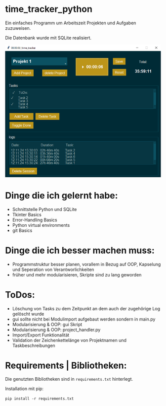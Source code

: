 # time_tracker_python
Ein einfaches Programm um Arbeitszeit Projekten und Aufgaben zuzuweisen.


Die Datenbank wurde mit SQLite realisiert.

![Screenshot](docs/gui_screenshot.png)


# Dinge die ich gelernt habe:
- Schnittstelle Python und SQLite
- Tkinter Basics
- Error-Handling Basics
- Python virtual environments
- git Basics


# Dinge die ich besser machen muss:
- Programmstruktur besser planen, vorallem in Bezug auf OOP, Kapselung und Seperation von Verantworlichkeiten
- früher und mehr modularisieren, Skripte sind zu lang geworden


# ToDos:
- Löschung von Tasks zu dem Zeitpunkt an dem auch der zugehörige Log gelöscht wurde
- gui sollte nicht bei Modulimport aufgebaut werden sondern in main.py 
- Modularisierung & OOP: gui Skript
- Modularisierung & OOP: project_handler.py
- Import/Export Funktionalität
- Validation der Zeichenkettelänge von Projektnamen und Taskbeschreibungen


# Requirements | Bibliotheken:
Die genutzten Bibliotheken sind in `requirements.txt` hinterlegt.

Installation mit pip:

`pip install -r requirements.txt`